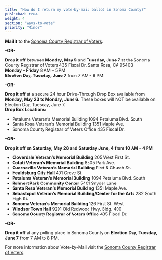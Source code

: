 ```yaml
---
title: "How do I return my vote-by-mail ballot in Sonoma County?"
published: true
weight: 4
section: "ways-to-vote"
priority: "Minor"
---
```


**Mail it** to the [Sonoma County Registrar of Voters](#section-election-office-contact).  

 **-OR-**  
 
**Drop it off** between **Monday, May 9** and **Tuesday, June 7** at the Sonoma County Registrar of Voters 435 Fiscal Dr. Santa Rosa, CA 95403  
**Monday – Friday** 8 AM – 5 PM  
**Election Day, Tuesday, June 7** from 7 AM - 8 PM  

 **-OR-**  

**Drop it off** at a secure 24 hour Drive-Through Drop Box available from **Monday, May 23 to Monday, June 6.** These boxes will NOT be available on Election Day, Tuesday, June 7.  
**Drop Box Locations:**  
- Petaluma Veteran’s Memorial Building 1094 Petaluma Blvd. South  
- Santa Rosa Veteran’s Memorial Building 1351 Maple Ave.  
- Sonoma County Registrar of Voters Office 435 Fiscal Dr.  

 **-OR-**  

**Drop it off on Saturday, May 28 and Saturday June, 4 from 10 AM - 4 PM**  
- **Cloverdale Veteran’s Memorial Building** 205 West First St.  
- **Cotati Veteran’s Memorial Building** 8505 Park Ave.  
- **Guerneville Veteran’s Memorial Building** First & Church St.  
- **Healdsburg City Hall** 401 Grove St.  
- **Petaluma Veteran’s Memorial Building** 1094 Petaluma Blvd. South  
- **Rohnert Park Community Center** 5401 Snyder Lane  
- **Santa Rosa Veteran’s Memorial Building** 1351 Maple Ave.  
- **Sebastopol Veteran’s Memorial Building/Center for the Arts** 282 South High St.  
- **Sonoma Veteran’s Memorial Building** 126 First St. West  
- **Windsor Town Hall** 9291 Old Redwood Hwy. Bldg. 400  
- **Sonoma County Registrar of Voters Office** 435 Fiscal Dr.  

 **-OR-**  

**Drop it off** at any polling place in Sonoma County on **Election Day, Tuesday, June 7** from 7 AM to 8 PM.  

For more information about Vote-by-Mail visit the [Sonoma County Registrar of Voters](http://vote.sonoma-county.org/content.aspx?sid=1009&id=1052#receive_vote_by_mail_ballot).  
